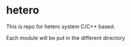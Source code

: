 hetero
======

This is repo for hetero system C/C++ based. 

Each module will be put in the different directory

